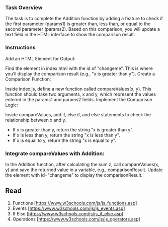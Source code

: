 ### Task Overview
The task is to complete the Addition function by adding a feature to check if the first parameter (params1) is greater than, less than, or equal to the second parameter (params2). Based on this comparison, you will update a text field in the HTML interface to show the comparison result.

### Instructions
Add an HTML Element for Output:

Find the <span> element in index.html with the id of "changeme". This is where you’ll display the comparison result (e.g., "x is greater than y").
Create a Comparison Function:

Inside index.js, define a new function called compareValues(x, y). This function should take two arguments, x and y, which represent the values entered in the params1 and params2 fields.
Implement the Comparison Logic:

Inside compareValues, add if, else if, and else statements to check the relationship between x and y.
- If x is greater than y, return the string "x is greater than y".
- If x is less than y, return the string "x is less than y".
- If x is equal to y, return the string "x is equal to y".

### Integrate compareValues with Addition:
In the Addition function, after calculating the sum z, call compareValues(x, y) and save the returned value in a variable, e.g., comparisonResult.
Update the <span> element with id="changeme" to display the comparisonResult.


## Read
1. Functions [https://www.w3schools.com/js/js_functions.asp]
2. Events [https://www.w3schools.com/js/js_events.asp]
3. If Else [https://www.w3schools.com/js/js_if_else.asp]
4. Operations [https://www.w3schools.com/js/js_operators.asp]